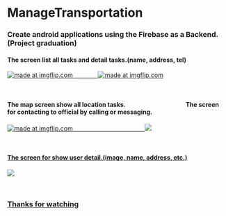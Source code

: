 # ManageTransportation

<h3>Create android applications using the Firebase as a Backend.(Project graduation)</h3>
<h4>The screen list all tasks and detail tasks.(name, address, tel)</h4>

<a href="https://imgflip.com/gif/1qimny"><img src="https://i.imgflip.com/1qimny.gif" title="made at imgflip.com"/> &emsp; &emsp; &emsp; 
<a href="https://imgflip.com/gif/1qimtc"><img src="https://i.imgflip.com/1qimtc.gif" title="made at imgflip.com"/></a>

<br><h4>The map screen show all location tasks. &emsp; &emsp; &emsp; &emsp; &emsp; &emsp; &emsp; &emsp;The screen for contacting to official by calling or messaging.</h4>
<a href="https://imgflip.com/gif/1qinbn"><img src="https://i.imgflip.com/1qinbn.gif" title="made at imgflip.com"/> &emsp; &emsp; &emsp; &emsp; &emsp; &emsp; &emsp; &emsp; &emsp; 
<a href="http://imgur.com/eOpsIys"><img src="http://i.imgur.com/eOpsIys.png" charset="utf-8"/>

<br><h4>The screen for show user detail.(image, name, address, etc.)</h4>
<a href="http://imgur.com/YbmYKzL"><img src="http://i.imgur.com/YbmYKzL.png" charset="utf-8"/>

<br><h3>Thanks for watching</h3>

